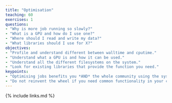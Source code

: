 ```yaml
---
title: "Optimisation"
teaching: 60
exercises: 1
questions:
- "Why is more job running so slowly?"
- "What is a GPU and how do I use one?"
- "Where should I read and write my data?"
- "What libraries should I use for X?"
objectives:
- "Profile and understand different between walltime and cputime."
- "Understand what a GPU is and how it can be used."
- "Understand all the different filesystems on the system."
- "Look for existing libraries that provide the function you need."
keypoints:
- "Optimising jobs benefits you *AND* the whole community using the system."
- "Do not reinvent the wheel if you need common functionality in your code."
---
```




{% include links.md %}

